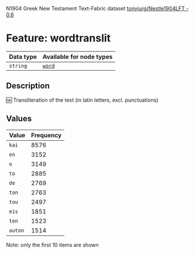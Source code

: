 <p>N1904 Greek New Testament Text-Fabric dataset <a href="https://github.com/tonyjurg/Nestle1904LFT">tonyjurg/Nestle1904LFT - 0.6</a></p>

<h1>Feature: wordtranslit</h1>

<table>
<thead>
<tr>
  <th>Data type</th>
  <th>Available for node types</th>
</tr>
</thead>
<tbody>
<tr>
  <td><code>string</code></td>
  <td><A HREF="featurebynodetype.md#word"><code>word</code></A></td>
</tr>
</tbody>
</table>

<h2>Description</h2>

<p>🆗 Transliteration of the text (in latin letters, excl. punctuations)</p>

<h2>Values</h2>

<table>
<thead>
<tr>
  <th>Value</th>
  <th>Frequency</th>
</tr>
</thead>
<tbody>
<tr>
  <td><code>kai</code></td>
  <td>8576</td>
</tr>
<tr>
  <td><code>en</code></td>
  <td>3152</td>
</tr>
<tr>
  <td><code>o</code></td>
  <td>3149</td>
</tr>
<tr>
  <td><code>to</code></td>
  <td>2885</td>
</tr>
<tr>
  <td><code>de</code></td>
  <td>2769</td>
</tr>
<tr>
  <td><code>ton</code></td>
  <td>2763</td>
</tr>
<tr>
  <td><code>tou</code></td>
  <td>2497</td>
</tr>
<tr>
  <td><code>eis</code></td>
  <td>1851</td>
</tr>
<tr>
  <td><code>ten</code></td>
  <td>1523</td>
</tr>
<tr>
  <td><code>auton</code></td>
  <td>1514</td>
</tr>
</tbody>
</table>

<p>Note: only the first 10 items are shown</p>
